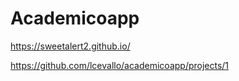 # Academicoapp

https://sweetalert2.github.io/

https://github.com/lcevallo/academicoapp/projects/1

